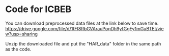 # Code for ICBEB

You can download preprocessed data files at the link below to save time. 
https://drive.google.com/file/d/1tFI8RbGVArauPoqDh9yfGgFy1mGuBTEt/view?usp=sharing

Unzip the downloaded file and put the "HAR_data" folder in the same path as the code.
